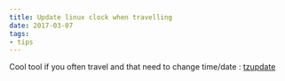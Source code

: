 ```yaml
---
title: Update linux clock when travelling
date: 2017-03-07
tags:
- tips
---
```



Cool tool if you often travel and that need to change time/date : [tzupdate](https://github.com/cdown/tzupdate)
